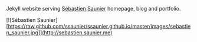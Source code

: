 Jekyll website serving [Sébastien Saunier](http://sebastien.saunier.me) homepage, blog and portfolio.

[![Sébastien Saunier][https://raw.github.com/ssaunier/ssaunier.github.io/master/images/sebastien_saunier.jpg]](http://sebastien.saunier.me)